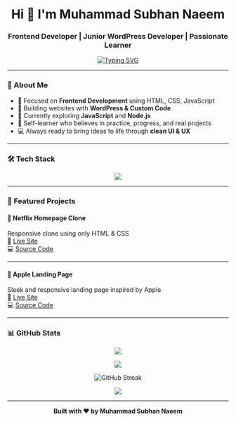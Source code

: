 <h1 align="center">Hi 👋 I'm Muhammad Subhan Naeem</h1>
<h3 align="center">Frontend Developer | Junior WordPress Developer | Passionate Learner</h3>

<p align="center">
  <a href="https://git.io/typing-svg"><img src="https://readme-typing-svg.demolab.com/?width=435&height=40&lines=Clean+Code+%7C+Responsive+Designs+%7C+Real+Projects;Learning+JavaScript+%26+Node.js+Now..." alt="Typing SVG" /></a>
</p>

---

### 🚀 About Me

- 🎯 Focused on **Frontend Development** using HTML, CSS, JavaScript
- 🔧 Building websites with **WordPress & Custom Code**
- 🌱 Currently exploring **JavaScript** and **Node.js**
- 🧠 Self-learner who believes in practice, progress, and real projects
- 💻 Always ready to bring ideas to life through **clean UI & UX**

---

### 🛠️ Tech Stack

<p align="center">
  <img src="https://skillicons.dev/icons?i=html,css,js,nodejs,wordpress,git,github" />
</p>

---

### 📌 Featured Projects

#### 🍿 Netflix Homepage Clone  
Responsive clone using only HTML & CSS  
🔗  [Live Site](https://clone-by-subhan.vercel.app/)  
💻  [Source Code](https://github.com/codebyheera/Netflix-Clone.git)

---

#### 📱 Apple Landing Page  
Sleek and responsive landing page inspired by Apple  
🔗 [Live Site](https://apple-clone-by-subhan.vercel.app/)  
💻 [Source Code](https://github.com/codebyheera/Apple-Clone.git)

---

### 📊 GitHub Stats
<!-- Most Used Languages -->
<p align="center">
  <img src="https://github-readme-stats.vercel.app/api/top-langs/?username=codebyheera&layout=compact&langs_count=6" />
</p>


<!-- GitHub Stats Card -->
<p align="center">
  <img src="https://github-readme-stats.vercel.app/api?username=codebyheera&show_icons=true&theme=default&hide_title=false" />
</p>



<!-- GitHub Streaks -->
<p align="center">
  <img src="https://streak-stats.demolab.com?user=codebyheera&theme=default" alt="GitHub Streak" />
</p>


<!-- GitHub Activity Graph -->
<p align="center">
  <img src="https://github-readme-activity-graph.vercel.app/graph?username=codebyheera&theme=light" />
</p>


---

<p align="center">
  <b>Built with ❤️ by Muhammad Subhan Naeem</b>
</p>
